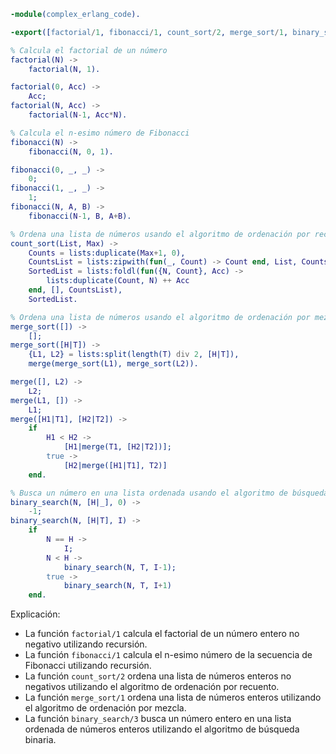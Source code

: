 ```erlang
-module(complex_erlang_code).

-export([factorial/1, fibonacci/1, count_sort/2, merge_sort/1, binary_search/3]).

% Calcula el factorial de un número
factorial(N) ->
    factorial(N, 1).

factorial(0, Acc) ->
    Acc;
factorial(N, Acc) ->
    factorial(N-1, Acc*N).

% Calcula el n-esimo número de Fibonacci
fibonacci(N) ->
    fibonacci(N, 0, 1).

fibonacci(0, _, _) ->
    0;
fibonacci(1, _, _) ->
    1;
fibonacci(N, A, B) ->
    fibonacci(N-1, B, A+B).

% Ordena una lista de números usando el algoritmo de ordenación por recuento
count_sort(List, Max) ->
    Counts = lists:duplicate(Max+1, 0),
    CountsList = lists:zipwith(fun(_, Count) -> Count end, List, Counts),
    SortedList = lists:foldl(fun({N, Count}, Acc) ->
        lists:duplicate(Count, N) ++ Acc
    end, [], CountsList),
    SortedList.

% Ordena una lista de números usando el algoritmo de ordenación por mezcla
merge_sort([]) ->
    [];
merge_sort([H|T]) ->
    {L1, L2} = lists:split(length(T) div 2, [H|T]),
    merge(merge_sort(L1), merge_sort(L2)).

merge([], L2) ->
    L2;
merge(L1, []) ->
    L1;
merge([H1|T1], [H2|T2]) ->
    if
        H1 < H2 ->
            [H1|merge(T1, [H2|T2])];
        true ->
            [H2|merge([H1|T1], T2)]
    end.

% Busca un número en una lista ordenada usando el algoritmo de búsqueda binaria
binary_search(N, [H|_], 0) ->
    -1;
binary_search(N, [H|T], I) ->
    if
        N == H ->
            I;
        N < H ->
            binary_search(N, T, I-1);
        true ->
            binary_search(N, T, I+1)
    end.
```

Explicación:

* La función `factorial/1` calcula el factorial de un número entero no negativo utilizando recursión.
* La función `fibonacci/1` calcula el n-esimo número de la secuencia de Fibonacci utilizando recursión.
* La función `count_sort/2` ordena una lista de números enteros no negativos utilizando el algoritmo de ordenación por recuento.
* La función `merge_sort/1` ordena una lista de números enteros utilizando el algoritmo de ordenación por mezcla.
* La función `binary_search/3` busca un número entero en una lista ordenada de números enteros utilizando el algoritmo de búsqueda binaria.